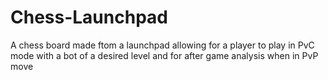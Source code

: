 # Chess-Launchpad
A chess board made ftom a launchpad allowing for a player to play in PvC mode with a bot of a desired level and for after game analysis when in PvP move
